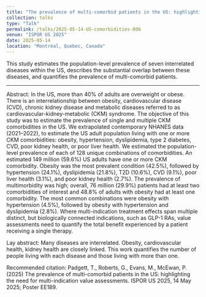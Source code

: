```yaml
---
title: "The prevalence of multi-comorbid patients in the US: highlighting the need for multi-indication value assessments"
collection: talks
type: "Talk"
permalink: /talks/2025-05-14-US-comorbidities-006
venue: "ISPOR US 2025"
date: 2025-05-14
location: "Montréal, Quebec, Canada"
---
```


This study estimates the population-level prevalence of seven interrelated diseases within the US, describes the substantial overlap between these diseases, and quantifies the prevalence of multi-comorbid patients. 

---

Abstract: In the US, more than 40% of adults are overweight or obese. There is an interrelationship between obesity, cardiovascular disease (CVD), chronic kidney disease and metabolic diseases referred to as cardiovascular-kidney-metabolic (CKM) syndrome. The objective of this study was to estimate the prevalence of single and multiple CKM comorbidities in the US. We extrapolated contemporary NHANES data (2021–2022), to estimate the US adult population living with one or more CKM comorbidities: obesity, hypertension, dyslipidemia, type 2 diabetes, CVD, poor kidney health, or poor liver health. We estimated the population-level prevalence of each of 128 unique combinations of comorbidities. An estimated 149 million (59.6%) US adults have one or more CKM comorbidity. Obesity was the most prevalent condition (42.5%), followed by hypertension (24.1%), dyslipidemia (21.8%), T2D (10.6%), CVD (9.1%), poor liver health (3.1%), and poor kidney health (2.7%). The prevalence of multimorbidity was high; overall, 76 million (29.9%) patients had at least two comorbidities of interest and 48.8% of adults with obesity had at least one comorbidity. The most common combinations were obesity with hypertension (4.5%), followed by obesity with hypertension and dyslipidemia (2.8%). Where multi-indication treatment effects span multiple distinct, but biologically connected indications, such as GLP-1 RAs, value assessments need to quantify the total benefit experienced by a patient receiving a single therapy.  

Lay abstract: Many diseases are interrelated. Obesity, cardiovascular health, kidney health are closely linked. This work quantifies the number of people living with each disease and those living with more than one.

Recommended citation: Padgett, T., Roberts, G., Evans, M., McEwan, P. (2025) The prevalence of multi-comorbid patients in the US: highlighting the need for multi-indication value assessments. ISPOR US 2025, 14 May 2025; Poster EE189.